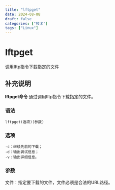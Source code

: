 ```yaml
---
title: "lftpget"
date: 2024-08-08
draft: false
categories: ["技术"]
tags: ["Linux"]
---
```

lftpget
===

调用lftp指令下载指定的文件

## 补充说明

**lftpget命令** 通过调用lftp指令下载指定的文件。

###  语法

```shell
lftpget(选项)(参数)
```

###  选项

```shell
-c：继续先前的下载；
-d：输出调试信息；
-v：输出详细信息。
```

###  参数

文件：指定要下载的文件，文件必须是合法的URL路径。


